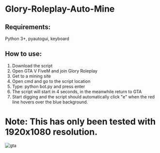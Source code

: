 # Glory-Roleplay-Auto-Mine
## Requirements:
Python 3+, pyautogui, keyboard
## How to use:
1. Download the script
2. Open GTA V FiveM and join Glory Roleplay
3. Get to a mining site
4. Open cmd and go to the script location
5. Type: python bot.py and press enter
6. The script will start in 4 seconds, in the meanwhile return to GTA
7. Start digging and the script should automatically click "e" when the red line hovers over the blue background.

# Note: This has only been tested with 1920x1080 resolution.

![gta](https://github.com/ChampagneChugger/Glory-Roleplay-Auto-Mine/assets/98952878/69140997-d2e2-40ee-9349-768bda8a5d81)
